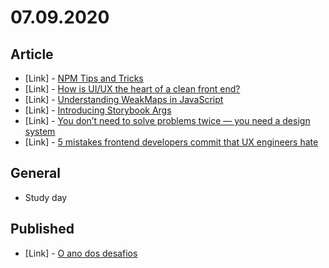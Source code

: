 # 07.09.2020

## Article

- \[Link\] - [NPM Tips and Tricks](https://blog.bitsrc.io/npm-tips-and-tricks-24c5e9defea6)
- \[Link\] - [How is UI/UX the heart of a clean front end?](https://medium.com/@tripathi.kavya526/how-ui-ux-is-the-heart-of-a-clean-front-end-8156439f15af)
- \[Link\] - [Understanding WeakMaps in JavaScript](https://blog.bitsrc.io/understanding-weakmaps-in-javascript-6e323d9eec81)
- \[Link\] - [Introducing Storybook Args](https://medium.com/storybookjs/introducing-storybook-args-2dadcdb777cc)
- \[Link\] - [You don’t need to solve problems twice — you need a design system](https://uxdesign.cc/you-dont-need-to-solve-problems-twice-you-need-a-design-system-b1b9dbb76685)
- \[Link\] - [5 mistakes frontend developers commit that UX engineers hate](https://uxdesign.cc/5-mistakes-frontend-developers-commit-that-ux-engineers-hate-and-how-to-fix-part-1-e1175af60bbb)

## General

- Study day

## Published

- \[Link\] - [O ano dos desafios](https://nerdcalistenico.com.br/hemersonvianna/artigos/personal/o-ano-dos-desafios/)
